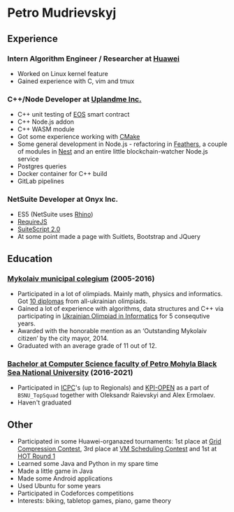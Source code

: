 # Petro Mudrievskyj

## Experience

### Intern Algorithm Engineer / Researcher at [Huawei](https://huawei.com/)
- Worked on Linux kernel feature
- Gained experience with C, vim and tmux

### C++/Node Developer at [Uplandme Inc.](https://upland.me/)
- C++ unit testing of [EOS](https://eos.io/) smart contract
- C++ Node.js addon
- C++ WASM module
- Got some experience working with [CMake](https://cmake.org/)
- Some general development in Node.js - refactoring in [Feathers](https://feathersjs.com/), a couple of modules in [Nest](https://nestjs.com/) and an entire little blockchain-watcher Node.js service
- Postgres queries
- Docker container for C++ build
- GitLab pipelines

### NetSuite Developer at Onyx Inc.
- ES5 (NetSuite uses [Rhino](https://developer.mozilla.org/en-US/docs/Mozilla/Projects/Rhino))
- [RequireJS](https://requirejs.org/)
- [SuiteScript 2.0](https://docs.oracle.com/cloud/latest/netsuitecs_gs/NSSCR/NSSCR.pdf)
- At some point made a page with Suitlets, Bootstrap and JQuery

## Education

### [Mykolaiv municipal colegium](http://colegium.mk.ua/) (2005-2016)
+ Participated in a lot of olimpiads. Mainly math, physics and informatics. Got [10 diplomas](https://data.oi.in.ua/people/769716) from all-ukrainian olimpiads.
+ Gained a lot of experience with algorithms, data structures and C++ via participating in [Ukrainian Olimpiad in Informatics](https://oi.in.ua/) for 5 consequtive years.
+ Awarded with the honorable mention as an ‘Outstanding Mykolaiv citizen’ by the city mayor, 2014.
+ Graduated with an average grade of 11 out of 12.

### [Bachelor at Computer Science faculty of Petro Mohyla Black Sea National University](https://chmnu.edu.ua/category/fakulteti/fakultet-komp-yuternih-nauk/) (2016-2021)
+ Participated in [ICPC](https://icpc.global/)'s (up to Regionals) and [KPI-OPEN](https://open.kpi.ua/) as a part of `BSNU_TopSquad` together with Oleksandr Raievskyi and Alex Ermolaev.
+ Haven't graduated 

## Other
+ Participated in some Huawei-organazed tournaments: 1st place at [Grid Compression Contest](https://algotester.com/gcc), 3rd place at [VM Scheduling Contest](https://algotester.com/vmsc) and 1st at [HOT Round 1](https://algotester.com/hot)
+ Learned some Java and Python in my spare time
+ Made a little game in Java
+ Made some Android applications
+ Used Ubuntu for some years
+ Participated in Codeforces competitions
+ Interests: biking, tabletop games, piano, game theory
